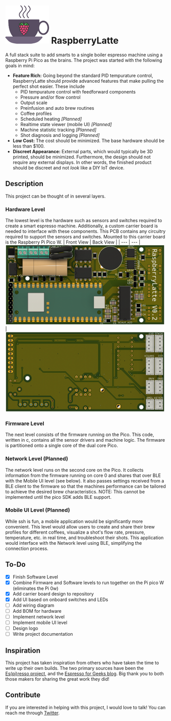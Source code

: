 # <img src="https://github.com/hallboyone/RaspberryLatte/blob/development/docs/Assets/logo.png" height="120"> RaspberryLatte 

A full stack suite to add smarts to a single boiler espresso machine using a Raspberry Pi Pico as the brains. The project was started with the following goals in mind:
- **Feature Rich:** Going beyond the standard PID tempurature control, RaspberryLatte should provide advanced features that make pulling the perfect shot easier. These include
  - PID tempurature control with feedforward components
  - Pressure and/or flow control
  - Output scale
  - Preinfusion and auto brew routines
  - Coffee profiles
  - Scheduled heating *[Planned]*
  - Realtime state viewer (mobile UI) *[Planned]*
  - Machine statistic tracking *[Planned]*
  - Shot diagnosis and logging  *[Planned]*
- **Low Cost:** The cost should be minimized. The base hardware should be less than $100.
- **Discreet Appearance:** External parts, which would typically be 3D printed, should be minimized. Furthermore, the design should not require any external displays. In other words, the finished product should be discreet and not *look* like a DIY IoT device. 


## Description

This project can be thought of in several layers. 
### Hardware Level
The lowest level is the hardware such as sensors and switches required to create a smart espresso machine. Additionally, a custom carrier board is needed to interface with these components. This PCB contains any circuitry required to support the sensors and switches. Mounted to this carrier board is the Raspberry Pi Pico W.
| Front View | Back View |
| --- | --- |
<img src="https://github.com/hallboyone/RaspberryLatte/blob/master/hardware/RaspberryLatte_main_board_front.png?raw=true" alt="Front view of main board" width="500"/> | <img src="https://github.com/hallboyone/RaspberryLatte/blob/master/hardware/RaspberryLatte_main_board_back.png?raw=true" alt="Back view of main board" width="500"/>

  
### Firmware Level
The next level consists of the firmware running on the Pico. This code, written in c, contains all the sensor drivers and machine logic. The firmware is partitioned onto a single core of the dual core Pico.
### Network Level (Planned)
The network level runs on the second core on the Pico. It collects information from the firmware running on core 0 and shares that over BLE with the Mobile UI level (see below). It also passes settings received from a BLE client to the firmware so that the machines performance can be tailored to achieve the desired brew characteristics. NOTE: This cannot be implemented until the pico SDK adds BLE support.
### Mobile UI Level (Planned)
While ssh is fun, a mobile application would be significantly more convenient. This level would allow users to create and share their brew profiles for different coffees, visualize a shot's flow rate, pressure, temperature, etc. in real time, and troubleshoot their shots. This application would interface with the Network level using BLE, simplifying the connection process.

## To-Do
- [X] Finish Software Level
- [x] Combine Firmware and Software levels to run together on the Pi pico W (eliminates the Pi 0w)
- [x] Add carrier board design to repository
- [x] Add UI based on onboard switches and LEDs
- [ ] Add wiring diagram
- [ ] Add BOM for hardware
- [ ] Implement network level
- [ ] Implement mobile UI level
- [ ] Design logo
- [ ] Write project documentation

## Inspiration
This project has taken inspiration from others who have taken the time to write up their own builds. The two primary sources have been the [Es(pi)resso project](https://home-automations.net/project-coffee-espiresso-machine/), and the [Espresso for Geeks blog](https://www.instructables.com/Espresso-for-Geeks/). Big thank you to both those makers for sharing the great work they did!

## Contribute
If you are interested in helping with this project, I would love to talk! You can reach me through [Twitter](https://twitter.com/hallboyone "Richard Hall").
